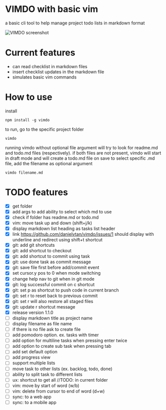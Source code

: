 # VIMDO with basic vim
a basic cli tool to help manage project todo lists in markdown format

![VIMDO screenshot](https://raw.githubusercontent.com/danielvtan/vimdo/main/screenshots/screenshot.png)


# Current features
- can read checklist in markdown files
- insert checklist updates in the markdown file
- simulates basic vim commands

# How to use
install
```
npm install -g vimdo
````
to run, go to the specific project folder
```
vimdo
````
running vimdo without optional file argument will try to look for readme.md and todo.md files (respectively).
if both files are not present, vimdo will start in draft mode and will create a todo.md file on save
to select specific .md file, add the filename as optional argument
```
vimdo filename.md
```

# TODO features
- [x] get folder
- [x] add args to add ability to select which md to use
- [x] check if folder has readme.md or todo.md
- [x] vim: move task up and down (shift+j/k)
- [x] display markdown list heading as tasks list header
- [x] link https://github.com/danielvtan/vimdo/issues/1 should display with underline and redirect using shift+t shortcut
- [x] git: add git shortcuts
- [x] git: add shortcut to checkout
- [x] git: add shortcut to commit using task
- [x] git: use done task as commit message
- [x] git: save file first before add/commit event
- [x] set cursor.y pos to 0 when mode switching
- [x] change help nav to git when in git mode
- [x] git: log successful commit on c shortcut
- [x] git: set p as shortcut to push code in current branch
- [x] git: set r to reset back to previous commit
- [x] git: set r will also restore all staged files
- [x] git: update r shortcut message
- [x] release version 1.1.0
- [ ] display markdown title as project name
- [ ] display filename as file name
- [ ] if there is no file ask to create file
- [ ] add pomodoro option. ex. tasks with timer
- [ ] add option for multiline tasks  when pressing enter twice
- [ ] add option to create sub task when pressing tab
- [ ] add set default option
- [ ] add progress view
- [ ] support multiple lists
- [ ] move task to other lists (ex. backlog, todo, done)
- [ ] ability to split task to different lists
- [ ] ux: shortcut to get all //TODO: in current folder
- [ ] vim: move by start of word (w/b)
- [ ] vim: delete from cursor to end of word (d+w)
- [ ] sync: to a web app
- [ ] sync: to a mobile app
